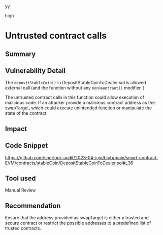 yy

high

# Untrusted contract calls

## Summary

## Vulnerability Detail
The `depositStableCoin()` in DepositStableCoinToDealer.sol is allowed external call (and the function without any `nonReentrant()` modifier. )

The untrusted contract calls in this function could allow execution of malicious code. If an attacker provide a malicious contract address as the swapTarget, which could execute unintended function or manipulate the state of the contract.

## Impact

## Code Snippet
https://github.com/sherlock-audit/2023-04-jojo/blob/main/smart-contract-EVM/contracts/stableCoin/DepositStableCoinToDealer.sol#L36

## Tool used
Manual Review

## Recommendation
Ensure that the address provided as swapTarget is either a trusted and secure contract or restrict the possible addresses to a predefined list of trusted contracts.
